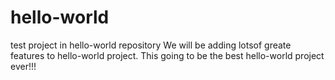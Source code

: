 # hello-world
test project in hello-world repository
We will be adding lotsof greate features to hello-world project. This going to be the best hello-world project ever!!!
